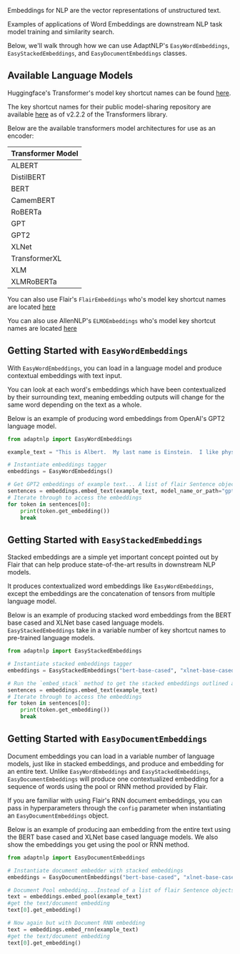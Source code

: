 Embeddings for NLP are the vector representations of unstructured text.

Examples of applications of Word Embeddings are downstream NLP task model training and similarity search. 

Below, we'll walk through how we can use AdaptNLP's `EasyWordEmbeddings`, `EasyStackedEmbeddings`, and 
`EasyDocumentEmbeddings` classes.

## Available Language Models

Huggingface's Transformer's model key shortcut names can be found [here](https://huggingface.co/transformers/pretrained_models.html).

The key shortcut names for their public model-sharing repository are available [here](https://huggingface.co/models) as of
v2.2.2 of the Transformers library.

Below are the available transformers model architectures for use as an encoder:

| Transformer Model|
| -------------    |
| ALBERT |
| DistilBERT |
| BERT |
| CamemBERT |
| RoBERTa |
| GPT |
| GPT2 |
| XLNet |
| TransformerXL |
| XLM |
| XLMRoBERTa |

You can also use Flair's `FlairEmbeddings` who's model key shortcut names are located [here](https://github.com/flairNLP/flair/blob/master/resources/docs/embeddings/FLAIR_EMBEDDINGS.md)

You can also use AllenNLP's `ELMOEmbeddings` who's model key shortcut names are located [here](https://github.com/flairNLP/flair/blob/master/resources/docs/embeddings/ELMO_EMBEDDINGS.md)

## Getting Started with `EasyWordEmbeddings`

With `EasyWordEmbeddings`, you can load in a language model and produce contextual embeddings with text input.

You can look at each word's embeddings which have been contextualized by their surrounding text, meaning embedding
outputs will change for the same word depending on the text as a whole.

Below is an example of producing word embeddings from OpenAI's GPT2 language model.


```python
from adaptnlp import EasyWordEmbeddings

example_text = "This is Albert.  My last name is Einstein.  I like physics and atoms."

# Instantiate embeddings tagger
embeddings = EasyWordEmbeddings()

# Get GPT2 embeddings of example text... A list of flair Sentence objects are generated
sentences = embeddings.embed_text(example_text, model_name_or_path="gpt2")
# Iterate through to access the embeddings
for token in sentences[0]:
    print(token.get_embedding())
    break
```

## Getting Started with `EasyStackedEmbeddings`

Stacked embeddings are a simple yet important concept pointed out by Flair that can help produce state-of-the-art
results in downstream NLP models.

It produces contextualized word embeddings like `EasyWordEmbeddings`, except the embeddings are the concatenation of
tensors from multiple language model. 

Below is an example of producing stacked word embeddings from the BERT base cased and XLNet base cased language
models.  `EasyStackedEmbeddings` take in a variable number of key shortcut names to pre-trained language models.

```python
from adaptnlp import EasyStackedEmbeddings

# Instantiate stacked embeddings tagger
embeddings = EasyStackedEmbeddings("bert-base-cased", "xlnet-base-cased")

# Run the `embed_stack` method to get the stacked embeddings outlined above
sentences = embeddings.embed_text(example_text)
# Iterate through to access the embeddings
for token in sentences[0]:
    print(token.get_embedding())
    break
```

## Getting Started with `EasyDocumentEmbeddings`

Document embeddings you can load in a variable number of language models, just like in stacked embeddings, and produce
and embedding for an entire text.  Unlike `EasyWordEmbeddings` and `EasyStackedEmbeddings`, `EasyDocumentEmbeddings`
will produce one contextualized embedding for a sequence of words using the pool or RNN method provided by Flair.

If you are familiar with using Flair's RNN document embeddings, you can pass in hyperparameters through the `config`
parameter when instantiating an `EasyDocumentEmbeddings` object.

Below is an example of producing aan embedding from the entire text using the BERT base cased and XLNet base 
cased language models.  We also show the embeddings you get using the pool or RNN method.


```python
from adaptnlp import EasyDocumentEmbeddings

# Instantiate document embedder with stacked embeddings
embeddings = EasyDocumentEmbeddings("bert-base-cased", "xlnet-base-cased")

# Document Pool embedding...Instead of a list of flair Sentence objects, we get one Sentence object: the document
text = embeddings.embed_pool(example_text)
#get the text/document embedding
text[0].get_embedding()

# Now again but with Document RNN embedding
text = embeddings.embed_rnn(example_text)
#get the text/document embedding
text[0].get_embedding()
```